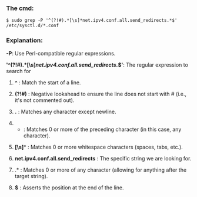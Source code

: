 ### The cmd:
    $ sudo grep -P '^(?!#).*[\s]*net.ipv4.conf.all.send_redirects.*$' /etc/sysctl.d/*.conf

### Explanation:
**-P**: Use Perl-compatible regular expressions.

**'^(?!#).*[\s]*net.ipv4.conf.all.send_redirects.*$'**: The regular expression to search for

1. **^** : Match the start of a line.

2. **(?!#)** : Negative lookahead to ensure the line does not start with # (i.e., it's not commented out).

3. **.** : Matches any character except newline.

4. * : Matches 0 or more of the preceding character (in this case, any character).

5. **[\s]*** : Matches 0 or more whitespace characters (spaces, tabs, etc.).

6. **net.ipv4.conf.all.send_redirects** : The specific string we are looking for.

7. .* : Matches 0 or more of any character (allowing for anything after the target string).

8. **$** : Asserts the position at the end of the line.
